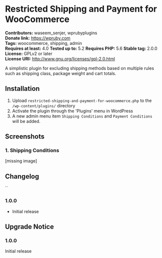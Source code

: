 # Restricted Shipping and Payment for WooCommerce 
**Contributors:** waseem_senjer, wprubyplugins  
**Donate link:** https://wpruby.com  
**Tags:** woocommerce, shipping, admin  
**Requires at least:** 4.0
**Tested up to:** 5.2 
**Requires PHP:** 5.6
**Stable tag:** 2.0.0
**License:** GPLv2 or later  
**License URI:** http://www.gnu.org/licenses/gpl-2.0.html  

A simplistic plugin for excluding shipping methods based on multiple rules such as shipping class, package weight and cart totals.

## Installation 

1. Upload `restricted-shipping-and-payment-for-woocommerce.php` to the `/wp-content/plugins/` directory
2. Activate the plugin through the 'Plugins' menu in WordPress
3. A new admin menu item `Shipping Conditions` and `Payment Conditions` will be added.


## Screenshots 
### 1. Shipping Conditions
[missing image]



## Changelog 
``
### 1.0.0 
* Initial release


## Upgrade Notice 


### 1.0.0 
Initial release

